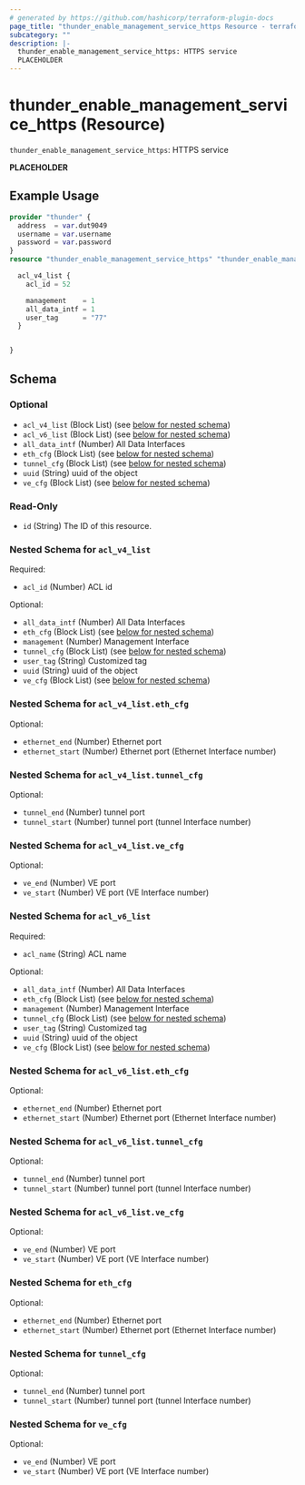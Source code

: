 ```yaml
---
# generated by https://github.com/hashicorp/terraform-plugin-docs
page_title: "thunder_enable_management_service_https Resource - terraform-provider-thunder"
subcategory: ""
description: |-
  thunder_enable_management_service_https: HTTPS service
  PLACEHOLDER
---
```


# thunder_enable_management_service_https (Resource)

`thunder_enable_management_service_https`: HTTPS service

__PLACEHOLDER__

## Example Usage

```terraform
provider "thunder" {
  address  = var.dut9049
  username = var.username
  password = var.password
}
resource "thunder_enable_management_service_https" "thunder_enable_management_service_https" {

  acl_v4_list {
    acl_id = 52

    management    = 1
    all_data_intf = 1
    user_tag      = "77"
  }


}
```

<!-- schema generated by tfplugindocs -->
## Schema

### Optional

- `acl_v4_list` (Block List) (see [below for nested schema](#nestedblock--acl_v4_list))
- `acl_v6_list` (Block List) (see [below for nested schema](#nestedblock--acl_v6_list))
- `all_data_intf` (Number) All Data Interfaces
- `eth_cfg` (Block List) (see [below for nested schema](#nestedblock--eth_cfg))
- `tunnel_cfg` (Block List) (see [below for nested schema](#nestedblock--tunnel_cfg))
- `uuid` (String) uuid of the object
- `ve_cfg` (Block List) (see [below for nested schema](#nestedblock--ve_cfg))

### Read-Only

- `id` (String) The ID of this resource.

<a id="nestedblock--acl_v4_list"></a>
### Nested Schema for `acl_v4_list`

Required:

- `acl_id` (Number) ACL id

Optional:

- `all_data_intf` (Number) All Data Interfaces
- `eth_cfg` (Block List) (see [below for nested schema](#nestedblock--acl_v4_list--eth_cfg))
- `management` (Number) Management Interface
- `tunnel_cfg` (Block List) (see [below for nested schema](#nestedblock--acl_v4_list--tunnel_cfg))
- `user_tag` (String) Customized tag
- `uuid` (String) uuid of the object
- `ve_cfg` (Block List) (see [below for nested schema](#nestedblock--acl_v4_list--ve_cfg))

<a id="nestedblock--acl_v4_list--eth_cfg"></a>
### Nested Schema for `acl_v4_list.eth_cfg`

Optional:

- `ethernet_end` (Number) Ethernet port
- `ethernet_start` (Number) Ethernet port (Ethernet Interface number)


<a id="nestedblock--acl_v4_list--tunnel_cfg"></a>
### Nested Schema for `acl_v4_list.tunnel_cfg`

Optional:

- `tunnel_end` (Number) tunnel port
- `tunnel_start` (Number) tunnel port (tunnel Interface number)


<a id="nestedblock--acl_v4_list--ve_cfg"></a>
### Nested Schema for `acl_v4_list.ve_cfg`

Optional:

- `ve_end` (Number) VE port
- `ve_start` (Number) VE port (VE Interface number)



<a id="nestedblock--acl_v6_list"></a>
### Nested Schema for `acl_v6_list`

Required:

- `acl_name` (String) ACL name

Optional:

- `all_data_intf` (Number) All Data Interfaces
- `eth_cfg` (Block List) (see [below for nested schema](#nestedblock--acl_v6_list--eth_cfg))
- `management` (Number) Management Interface
- `tunnel_cfg` (Block List) (see [below for nested schema](#nestedblock--acl_v6_list--tunnel_cfg))
- `user_tag` (String) Customized tag
- `uuid` (String) uuid of the object
- `ve_cfg` (Block List) (see [below for nested schema](#nestedblock--acl_v6_list--ve_cfg))

<a id="nestedblock--acl_v6_list--eth_cfg"></a>
### Nested Schema for `acl_v6_list.eth_cfg`

Optional:

- `ethernet_end` (Number) Ethernet port
- `ethernet_start` (Number) Ethernet port (Ethernet Interface number)


<a id="nestedblock--acl_v6_list--tunnel_cfg"></a>
### Nested Schema for `acl_v6_list.tunnel_cfg`

Optional:

- `tunnel_end` (Number) tunnel port
- `tunnel_start` (Number) tunnel port (tunnel Interface number)


<a id="nestedblock--acl_v6_list--ve_cfg"></a>
### Nested Schema for `acl_v6_list.ve_cfg`

Optional:

- `ve_end` (Number) VE port
- `ve_start` (Number) VE port (VE Interface number)



<a id="nestedblock--eth_cfg"></a>
### Nested Schema for `eth_cfg`

Optional:

- `ethernet_end` (Number) Ethernet port
- `ethernet_start` (Number) Ethernet port (Ethernet Interface number)


<a id="nestedblock--tunnel_cfg"></a>
### Nested Schema for `tunnel_cfg`

Optional:

- `tunnel_end` (Number) tunnel port
- `tunnel_start` (Number) tunnel port (tunnel Interface number)


<a id="nestedblock--ve_cfg"></a>
### Nested Schema for `ve_cfg`

Optional:

- `ve_end` (Number) VE port
- `ve_start` (Number) VE port (VE Interface number)


